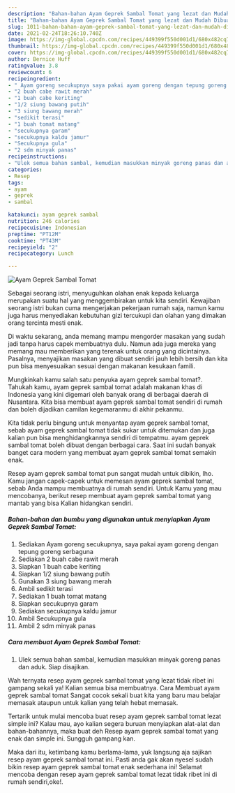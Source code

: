```yaml
---
description: "Bahan-bahan Ayam Geprek Sambal Tomat yang lezat dan Mudah Dibuat"
title: "Bahan-bahan Ayam Geprek Sambal Tomat yang lezat dan Mudah Dibuat"
slug: 1011-bahan-bahan-ayam-geprek-sambal-tomat-yang-lezat-dan-mudah-dibuat
date: 2021-02-24T18:26:10.740Z
image: https://img-global.cpcdn.com/recipes/449399f550d001d1/680x482cq70/ayam-geprek-sambal-tomat-foto-resep-utama.jpg
thumbnail: https://img-global.cpcdn.com/recipes/449399f550d001d1/680x482cq70/ayam-geprek-sambal-tomat-foto-resep-utama.jpg
cover: https://img-global.cpcdn.com/recipes/449399f550d001d1/680x482cq70/ayam-geprek-sambal-tomat-foto-resep-utama.jpg
author: Bernice Huff
ratingvalue: 3.8
reviewcount: 6
recipeingredient:
- " Ayam goreng secukupnya saya pakai ayam goreng dengan tepung goreng serbaguna"
- "2 buah cabe rawit merah"
- "1 buah cabe keriting"
- "1/2 siung bawang putih"
- "3 siung bawang merah"
- "sedikit terasi"
- "1 buah tomat matang"
- "secukupnya garam"
- "secukupnya kaldu jamur"
- "Secukupnya gula"
- "2 sdm minyak panas"
recipeinstructions:
- "Ulek semua bahan sambal, kemudian masukkan minyak goreng panas dan aduk. Siap disajikan."
categories:
- Resep
tags:
- ayam
- geprek
- sambal

katakunci: ayam geprek sambal 
nutrition: 246 calories
recipecuisine: Indonesian
preptime: "PT12M"
cooktime: "PT43M"
recipeyield: "2"
recipecategory: Lunch

---
```



![Ayam Geprek Sambal Tomat](https://img-global.cpcdn.com/recipes/449399f550d001d1/680x482cq70/ayam-geprek-sambal-tomat-foto-resep-utama.jpg)

Sebagai seorang istri, menyuguhkan olahan enak kepada keluarga merupakan suatu hal yang menggembirakan untuk kita sendiri. Kewajiban seorang istri bukan cuma mengerjakan pekerjaan rumah saja, namun kamu juga harus menyediakan kebutuhan gizi tercukupi dan olahan yang dimakan orang tercinta mesti enak.

Di waktu  sekarang, anda memang mampu mengorder masakan yang sudah jadi tanpa harus capek membuatnya dulu. Namun ada juga mereka yang memang mau memberikan yang terenak untuk orang yang dicintainya. Pasalnya, menyajikan masakan yang dibuat sendiri jauh lebih bersih dan kita pun bisa menyesuaikan sesuai dengan makanan kesukaan famili. 



Mungkinkah kamu salah satu penyuka ayam geprek sambal tomat?. Tahukah kamu, ayam geprek sambal tomat adalah makanan khas di Indonesia yang kini digemari oleh banyak orang di berbagai daerah di Nusantara. Kita bisa membuat ayam geprek sambal tomat sendiri di rumah dan boleh dijadikan camilan kegemaranmu di akhir pekanmu.

Kita tidak perlu bingung untuk menyantap ayam geprek sambal tomat, sebab ayam geprek sambal tomat tidak sukar untuk ditemukan dan juga kalian pun bisa menghidangkannya sendiri di tempatmu. ayam geprek sambal tomat boleh dibuat dengan berbagai cara. Saat ini sudah banyak banget cara modern yang membuat ayam geprek sambal tomat semakin enak.

Resep ayam geprek sambal tomat pun sangat mudah untuk dibikin, lho. Kamu jangan capek-capek untuk memesan ayam geprek sambal tomat, sebab Anda mampu membuatnya di rumah sendiri. Untuk Kamu yang mau mencobanya, berikut resep membuat ayam geprek sambal tomat yang mantab yang bisa Kalian hidangkan sendiri.

<!--inarticleads1-->

##### Bahan-bahan dan bumbu yang digunakan untuk menyiapkan Ayam Geprek Sambal Tomat:

1. Sediakan  Ayam goreng secukupnya, saya pakai ayam goreng dengan tepung goreng serbaguna
1. Sediakan 2 buah cabe rawit merah
1. Siapkan 1 buah cabe keriting
1. Siapkan 1/2 siung bawang putih
1. Gunakan 3 siung bawang merah
1. Ambil sedikit terasi
1. Sediakan 1 buah tomat matang
1. Siapkan secukupnya garam
1. Sediakan secukupnya kaldu jamur
1. Ambil Secukupnya gula
1. Ambil 2 sdm minyak panas




<!--inarticleads2-->

##### Cara membuat Ayam Geprek Sambal Tomat:

1. Ulek semua bahan sambal, kemudian masukkan minyak goreng panas dan aduk. Siap disajikan.




Wah ternyata resep ayam geprek sambal tomat yang lezat tidak ribet ini gampang sekali ya! Kalian semua bisa membuatnya. Cara Membuat ayam geprek sambal tomat Sangat cocok sekali buat kita yang baru mau belajar memasak ataupun untuk kalian yang telah hebat memasak.

Tertarik untuk mulai mencoba buat resep ayam geprek sambal tomat lezat simple ini? Kalau mau, ayo kalian segera buruan menyiapkan alat-alat dan bahan-bahannya, maka buat deh Resep ayam geprek sambal tomat yang enak dan simple ini. Sungguh gampang kan. 

Maka dari itu, ketimbang kamu berlama-lama, yuk langsung aja sajikan resep ayam geprek sambal tomat ini. Pasti anda gak akan nyesel sudah bikin resep ayam geprek sambal tomat enak sederhana ini! Selamat mencoba dengan resep ayam geprek sambal tomat lezat tidak ribet ini di rumah sendiri,oke!.

